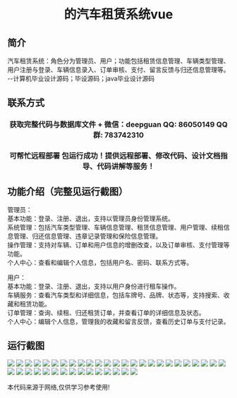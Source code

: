 <p><h1 align="center">的汽车租赁系统vue</h1></p>

## 简介
汽车租赁系统：角色分为管理员、用户；功能包括租赁信息管理、车辆类型管理、用户注册与登录、车辆信息录入、订单审核、支付、留言反馈与归还信息管理等。    --计算机毕业设计源码；毕设源码；java毕业设计源码


## 联系方式
<p><h3 align="center">获取完整代码与数据库文件 + 微信：deepguan QQ: 86050149 QQ群: 783742310</h3></p>
<p><h3 align="center">可帮忙远程部署 包运行成功！提供远程部署、修改代码、设计文档指导、代码讲解等服务！</h3></p>

## 功能介绍（完整见运行截图）
管理员：  
基本功能：登录、注册、退出，支持以管理员身份管理系统。  
系统管理：包括汽车类型管理、车辆信息管理、租赁信息管理、用户管理、续租信息管理、归还信息管理、违章记录管理和保险信息管理。  
操作管理：支持对车辆、订单和用户信息的增删改查，以及订单审核、支付管理等功能。  
个人中心：查看和编辑个人信息，包括用户名、密码、联系方式等。  

用户：  
基本功能：登录、注册、退出，支持以用户身份进行租车操作。  
车辆服务：查看汽车类型和详细信息，包括车牌号、品牌、状态等，支持搜索、收藏和租赁功能。  
订单管理：查询、续租、归还租赁订单，并查看订单的详细信息及状态。  
个人中心：编辑个人信息，管理我的收藏和留言反馈，查看历史订单与支付记录。


## 运行截图
![](https://bs-1329754181.cos.ap-shanghai.myqcloud.com/ssm/CarRentalSystem1/img/001.jpg)
![](https://bs-1329754181.cos.ap-shanghai.myqcloud.com/ssm/CarRentalSystem1/img/002.jpg)
![](https://bs-1329754181.cos.ap-shanghai.myqcloud.com/ssm/CarRentalSystem1/img/003.jpg)
![](https://bs-1329754181.cos.ap-shanghai.myqcloud.com/ssm/CarRentalSystem1/img/004.jpg)
![](https://bs-1329754181.cos.ap-shanghai.myqcloud.com/ssm/CarRentalSystem1/img/005.jpg)
![](https://bs-1329754181.cos.ap-shanghai.myqcloud.com/ssm/CarRentalSystem1/img/006.jpg)
![](https://bs-1329754181.cos.ap-shanghai.myqcloud.com/ssm/CarRentalSystem1/img/007.jpg)
![](https://bs-1329754181.cos.ap-shanghai.myqcloud.com/ssm/CarRentalSystem1/img/008.jpg)
![](https://bs-1329754181.cos.ap-shanghai.myqcloud.com/ssm/CarRentalSystem1/img/009.jpg)
![](https://bs-1329754181.cos.ap-shanghai.myqcloud.com/ssm/CarRentalSystem1/img/010.jpg)
![](https://bs-1329754181.cos.ap-shanghai.myqcloud.com/ssm/CarRentalSystem1/img/011.jpg)
![](https://bs-1329754181.cos.ap-shanghai.myqcloud.com/ssm/CarRentalSystem1/img/012.jpg)
![](https://bs-1329754181.cos.ap-shanghai.myqcloud.com/ssm/CarRentalSystem1/img/013.jpg)
![](https://bs-1329754181.cos.ap-shanghai.myqcloud.com/ssm/CarRentalSystem1/img/014.jpg)
![](https://bs-1329754181.cos.ap-shanghai.myqcloud.com/ssm/CarRentalSystem1/img/015.jpg)
![](https://bs-1329754181.cos.ap-shanghai.myqcloud.com/ssm/CarRentalSystem1/img/016.jpg)
![](https://bs-1329754181.cos.ap-shanghai.myqcloud.com/ssm/CarRentalSystem1/img/017.jpg)
![](https://bs-1329754181.cos.ap-shanghai.myqcloud.com/ssm/CarRentalSystem1/img/018.jpg)
![](https://bs-1329754181.cos.ap-shanghai.myqcloud.com/ssm/CarRentalSystem1/img/019.jpg)
![](https://bs-1329754181.cos.ap-shanghai.myqcloud.com/ssm/CarRentalSystem1/img/020.jpg)
![](https://bs-1329754181.cos.ap-shanghai.myqcloud.com/ssm/CarRentalSystem1/img/021.jpg)
![](https://bs-1329754181.cos.ap-shanghai.myqcloud.com/ssm/CarRentalSystem1/img/022.jpg)
![](https://bs-1329754181.cos.ap-shanghai.myqcloud.com/ssm/CarRentalSystem1/img/023.jpg)
![](https://bs-1329754181.cos.ap-shanghai.myqcloud.com/ssm/CarRentalSystem1/img/024.jpg)
![](https://bs-1329754181.cos.ap-shanghai.myqcloud.com/ssm/CarRentalSystem1/img/025.jpg)
![](https://bs-1329754181.cos.ap-shanghai.myqcloud.com/ssm/CarRentalSystem1/img/026.jpg)
![](https://bs-1329754181.cos.ap-shanghai.myqcloud.com/ssm/CarRentalSystem1/img/027.jpg)
![](https://bs-1329754181.cos.ap-shanghai.myqcloud.com/ssm/CarRentalSystem1/img/028.jpg)
![](https://bs-1329754181.cos.ap-shanghai.myqcloud.com/ssm/CarRentalSystem1/img/029.jpg)
![](https://bs-1329754181.cos.ap-shanghai.myqcloud.com/ssm/CarRentalSystem1/img/030.jpg)
![](https://bs-1329754181.cos.ap-shanghai.myqcloud.com/ssm/CarRentalSystem1/img/031.jpg)
![](https://bs-1329754181.cos.ap-shanghai.myqcloud.com/ssm/CarRentalSystem1/img/032.jpg)
![](https://bs-1329754181.cos.ap-shanghai.myqcloud.com/ssm/CarRentalSystem1/img/033.jpg)
![](https://bs-1329754181.cos.ap-shanghai.myqcloud.com/ssm/CarRentalSystem1/img/034.jpg)
![](https://bs-1329754181.cos.ap-shanghai.myqcloud.com/ssm/CarRentalSystem1/img/035.jpg)
![](https://bs-1329754181.cos.ap-shanghai.myqcloud.com/ssm/CarRentalSystem1/img/036.jpg)
![](https://bs-1329754181.cos.ap-shanghai.myqcloud.com/ssm/CarRentalSystem1/img/037.jpg)
![](https://bs-1329754181.cos.ap-shanghai.myqcloud.com/ssm/CarRentalSystem1/img/038.jpg)
![](https://bs-1329754181.cos.ap-shanghai.myqcloud.com/ssm/CarRentalSystem1/img/039.jpg)
![](https://bs-1329754181.cos.ap-shanghai.myqcloud.com/ssm/CarRentalSystem1/img/040.jpg)

<p>本代码来源于网络,仅供学习参考使用!</p>
